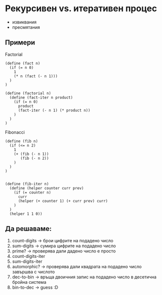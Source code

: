# Рекурсивен vs. итеративен процес
  - извиквания
  - пресмятания

## Примери

Factorial

```
(define (fact n)
  (if (= n 0)
    1
    (* n (fact (- n 1)))
  )
)

(define (factorial n)
  (define (fact-iter n product)
    (if (= n 0)
      product
      (fact-iter (- n 1) (* product n))
    )
  )
)
```

Fibonacci

```
(define (fib n)
  (if (<= n 2)
    1
    (+ (fib (- n 1))
       (fib (- n 2))
    )
  )
)


(define (fib-iter n)
  (define (helper counter curr prev)
    (if (= counter n) 
      curr 
      (helper (+ counter 1) (+ curr prev) curr)
    )
  )
  (helper 1 1 0))
```

## Да решаваме:

1. count-digits -> брои цифрите на подадено число
2. sum-digits -> сумира цифрите на подадено число
3. prime? -> проверява дали дадено число е просто
4. count-digits-iter
5. sum-digits-iter
6. automorphic? -> проверява дали квадрата на подадено число завършва с числото
7. dec-to-bin -> връща двоичния запис на подадено число в десетична бройна система
8. bin-to-dec -> guess :D